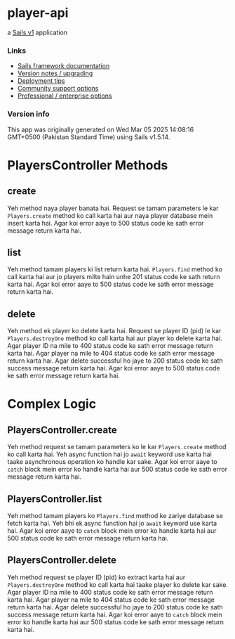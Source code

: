# player-api

a [Sails v1](https://sailsjs.com) application

### Links

- [Sails framework documentation](https://sailsjs.com/get-started)
- [Version notes / upgrading](https://sailsjs.com/documentation/upgrading)
- [Deployment tips](https://sailsjs.com/documentation/concepts/deployment)
- [Community support options](https://sailsjs.com/support)
- [Professional / enterprise options](https://sailsjs.com/enterprise)

### Version info

This app was originally generated on Wed Mar 05 2025 14:08:16 GMT+0500 (Pakistan Standard Time) using Sails v1.5.14.

<!-- Internally, Sails used [`sails-generate@2.0.13`](https://github.com/balderdashy/sails-generate/tree/v2.0.13/lib/core-generators/new). -->

<!--
Note:  Generators are usually run using the globally-installed `sails` CLI (command-line interface).  This CLI version is _environment-specific_ rather than app-specific, thus over time, as a project's dependencies are upgraded or the project is worked on by different developers on different computers using different versions of Node.js, the Sails dependency in its package.json file may differ from the globally-installed Sails CLI release it was originally generated with.  (Be sure to always check out the relevant [upgrading guides](https://sailsjs.com/upgrading) before upgrading the version of Sails used by your app.  If you're stuck, [get help here](https://sailsjs.com/support).)
-->

# PlayersController Methods

## create

Yeh method naya player banata hai. Request se tamam parameters le kar `Players.create` method ko call karta hai aur naya player database mein insert karta hai. Agar koi error aaye to 500 status code ke sath error message return karta hai.

## list

Yeh method tamam players ki list return karta hai. `Players.find` method ko call karta hai aur jo players milte hain unhe 201 status code ke sath return karta hai. Agar koi error aaye to 500 status code ke sath error message return karta hai.

## delete

Yeh method ek player ko delete karta hai. Request se player ID (pid) le kar `Players.destroyOne` method ko call karta hai aur player ko delete karta hai. Agar player ID na mile to 400 status code ke sath error message return karta hai. Agar player na mile to 404 status code ke sath error message return karta hai. Agar delete successful ho jaye to 200 status code ke sath success message return karta hai. Agar koi error aaye to 500 status code ke sath error message return karta hai.

# Complex Logic

## PlayersController.create

Yeh method request se tamam parameters ko le kar `Players.create` method ko call karta hai. Yeh async function hai jo `await` keyword use karta hai taake asynchronous operation ko handle kar sake. Agar koi error aaye to `catch` block mein error ko handle karta hai aur 500 status code ke sath error message return karta hai.

## PlayersController.list

Yeh method tamam players ko `Players.find` method ke zariye database se fetch karta hai. Yeh bhi ek async function hai jo `await` keyword use karta hai. Agar koi error aaye to `catch` block mein error ko handle karta hai aur 500 status code ke sath error message return karta hai.

## PlayersController.delete

Yeh method request se player ID (pid) ko extract karta hai aur `Players.destroyOne` method ko call karta hai taake player ko delete kar sake. Agar player ID na mile to 400 status code ke sath error message return karta hai. Agar player na mile to 404 status code ke sath error message return karta hai. Agar delete successful ho jaye to 200 status code ke sath success message return karta hai. Agar koi error aaye to `catch` block mein error ko handle karta hai aur 500 status code ke sath error message return karta hai.
